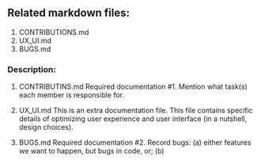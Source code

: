 ## Related markdown files:
1. CONTRIBUTIONS.md
2. UX_UI.md
3. BUGS.md

### Description:
1. CONTRIBUTINS.md
    Required documentation #1. Mention what task(s) each member is responsible for.
   
2. UX_UI.md
    This is an extra documentation file. This file contains specific details of optimizing user experience and user interface (in a nutshell, design choices). 

3. BUGS.md
    Required documentation #2. Record bugs: (a) either features we want to happen, but bugs in code, or; (b) 
